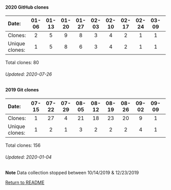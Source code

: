#### 2020 GitHub clones

Date:             |       01-06   |       01-13   |       01-20   |       01-27   |       02-03   |       02-10   |       02-17   |       02-24   |       03-09   |       03-23   |       04-06   |  04-13  |  04-20  |  04-27  |  05-04  |   05-11  |  05-18  |  05-25  |  06-01  |  06-08  |  06-15  |  06-22  |  06-29  |  07-13
|:---             |:---:  |:---:  |:---:  |:---:  |:---:  |:---:  |:---:  |:---:  |:---:  |:---:  |:---:  |:---:  |:---:  |:---:  |:---:  |:---:  |:---:  |:---:  |:---:  |:---:  |:---:  |:---:  |:---:  |:---:
Clones:           |       2       |       5       |       9       |       8       |       3       |       4       |       2       |       1       |       1       |       1       |       2       |  3      |  5      |  1      |  15     |   1      |  2      |  2      |  4      |  2      |  3      |  1      |  1      |  2
Unique            clones:  |       1       |       5       |       8       |       6       |       3       |       4       |       2       |       1       |       1       |       1       |       2  |      3  |      3  |      1  |      12  |      1  |      2  |      2  |      4  |      2  |      3  |      1  |      1  |      2

Total clones: 80
###### Updated: 2020-07-26

#### 2019 Git clones
Date:    |        07-15   |       07-22   |       07-29   |       08-05   |       08-12   |       08-19   |       08-26   |       09-02   |  09-09  |  09-16  |  09-23  |  09-30  |  10-07  |  12-09  |  12-16  |  12-23 | 12-30
|:---    |:---:   |:---:  |:---:  |:---:  |:---:  |:---:  |:---:  |:---:  |:---:  |:---:  |:---:  |:---:  |:---:  |:---:  |:---:  |:---: |:---:
Clones:  |        1       |       27      |       4       |       21      |       18      |       23      |       20      |       9       |  1      |  2      |  1      |  2      |  9      |  4      |  1      |  8 | 5
Unique   clones:  |       1       |       2       |       1       |       3       |       2       |       2       |       2       |       4  |      1  |      2  |      1  |      2  |      6  |      4  |      1  |      7 | 4

Total clones: 156
###### Updated: 2020-01-04
**Note**  Data collection stopped between 10/14/2019 & 12/23/2019

[Return to README](https://github.com/BradleyA/user-files/blob/master/README.md#user-files)
